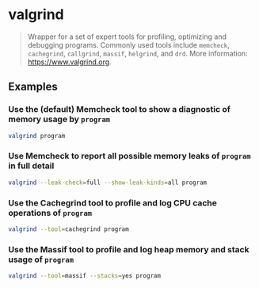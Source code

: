 # valgrind

> Wrapper for a set of expert tools for profiling, optimizing and debugging programs. Commonly used tools include `memcheck`, `cachegrind`, `callgrind`, `massif`, `helgrind`, and `drd`. More information: <https://www.valgrind.org>.

## Examples

### Use the (default) Memcheck tool to show a diagnostic of memory usage by `program`

```bash
valgrind program
```

### Use Memcheck to report all possible memory leaks of `program` in full detail

```bash
valgrind --leak-check=full --show-leak-kinds=all program
```

### Use the Cachegrind tool to profile and log CPU cache operations of `program`

```bash
valgrind --tool=cachegrind program
```

### Use the Massif tool to profile and log heap memory and stack usage of `program`

```bash
valgrind --tool=massif --stacks=yes program
```
